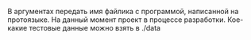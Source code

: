 В аргументах передать имя файлика с программой, написанной на протоязыке.
На данный момент проект в процессе разработки.
Кое-какие тестовые данные можно взять в ./data
